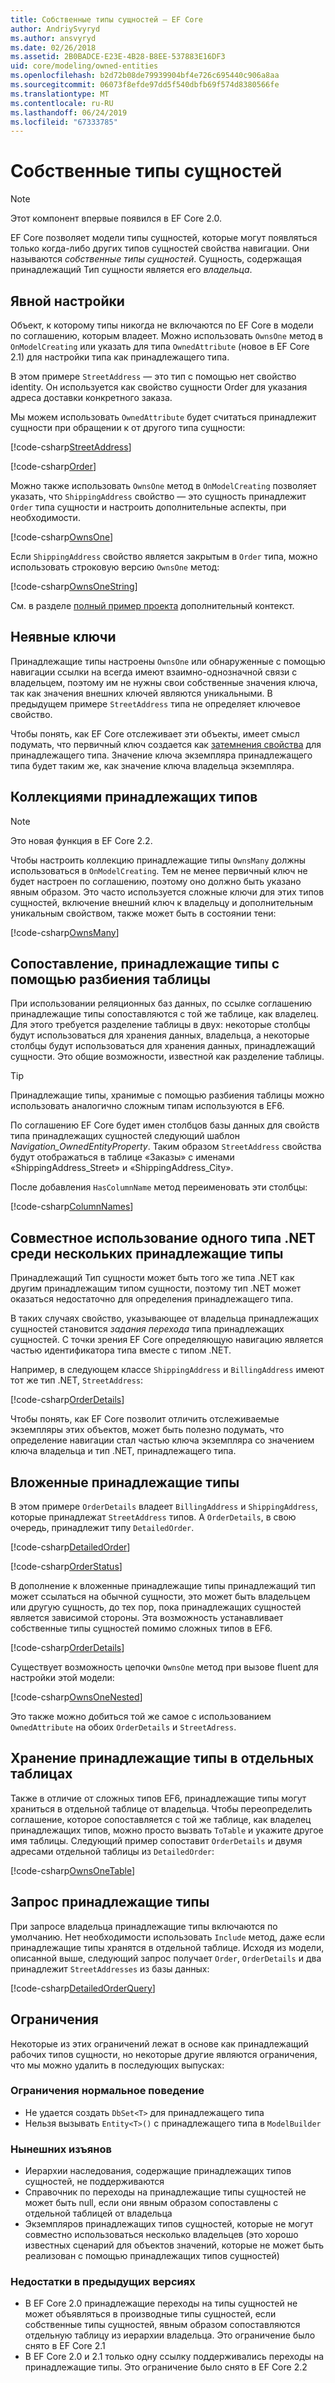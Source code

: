 ```yaml
---
title: Собственные типы сущностей — EF Core
author: AndriySvyryd
ms.author: ansvyryd
ms.date: 02/26/2018
ms.assetid: 2B0BADCE-E23E-4B28-B8EE-537883E16DF3
uid: core/modeling/owned-entities
ms.openlocfilehash: b2d72b08de79939904bf4e726c695440c906a8aa
ms.sourcegitcommit: 06073f8efde97dd5f540dbfb69f574d8380566fe
ms.translationtype: MT
ms.contentlocale: ru-RU
ms.lasthandoff: 06/24/2019
ms.locfileid: "67333785"
---
```

# <a name="owned-entity-types"></a>Собственные типы сущностей

>[!NOTE]
> Этот компонент впервые появился в EF Core 2.0.

EF Core позволяет модели типы сущностей, которые могут появляться только когда-либо других типов сущностей свойства навигации. Они называются _собственные типы сущностей_. Сущность, содержащая принадлежащий Тип сущности является его _владельца_.

## <a name="explicit-configuration"></a>Явной настройки

Объект, к которому типы никогда не включаются по EF Core в модели по соглашению, которым владеет. Можно использовать `OwnsOne` метод в `OnModelCreating` или указать для типа `OwnedAttribute` (новое в EF Core 2.1) для настройки типа как принадлежащего типа.

В этом примере `StreetAddress` — это тип с помощью нет свойство identity. Он используется как свойство сущности Order для указания адреса доставки конкретного заказа.

Мы можем использовать `OwnedAttribute` будет считаться принадлежит сущности при обращении к от другого типа сущности:

[!code-csharp[StreetAddress](../../../samples/core/Modeling/OwnedEntities/StreetAddress.cs?name=StreetAddress)]

[!code-csharp[Order](../../../samples/core/Modeling/OwnedEntities/Order.cs?name=Order)]

Можно также использовать `OwnsOne` метод в `OnModelCreating` позволяет указать, что `ShippingAddress` свойство — это сущность принадлежит `Order` типа сущности и настроить дополнительные аспекты, при необходимости.

[!code-csharp[OwnsOne](../../../samples/core/Modeling/OwnedEntities/OwnedEntityContext.cs?name=OwnsOne)]

Если `ShippingAddress` свойство является закрытым в `Order` типа, можно использовать строковую версию `OwnsOne` метод:

[!code-csharp[OwnsOneString](../../../samples/core/Modeling/OwnedEntities/OwnedEntityContext.cs?name=OwnsOneString)]

См. в разделе [полный пример проекта](https://github.com/aspnet/EntityFramework.Docs/tree/master/samples/core/Modeling/OwnedEntities) дополнительный контекст. 

## <a name="implicit-keys"></a>Неявные ключи

Принадлежащие типы настроены `OwnsOne` или обнаруженные с помощью навигации ссылки на всегда имеют взаимно-однозначной связи с владельцем, поэтому им не нужны свои собственные значения ключа, так как значения внешних ключей являются уникальными. В предыдущем примере `StreetAddress` типа не определяет ключевое свойство.  

Чтобы понять, как EF Core отслеживает эти объекты, имеет смысл подумать, что первичный ключ создается как [затемнения свойства](xref:core/modeling/shadow-properties) для принадлежащего типа. Значение ключа экземпляра принадлежащего типа будет таким же, как значение ключа владельца экземпляра.

## <a name="collections-of-owned-types"></a>Коллекциями принадлежащих типов

>[!NOTE]
> Это новая функция в EF Core 2.2.

Чтобы настроить коллекцию принадлежащие типы `OwnsMany` должны использоваться в `OnModelCreating`. Тем не менее первичный ключ не будет настроен по соглашению, поэтому оно должно быть указано явным образом. Это часто используется сложные ключи для этих типов сущностей, включение внешний ключ к владельцу и дополнительным уникальным свойством, также может быть в состоянии тени:

[!code-csharp[OwnsMany](../../../samples/core/Modeling/OwnedEntities/OwnedEntityContext.cs?name=OwnsMany)]

## <a name="mapping-owned-types-with-table-splitting"></a>Сопоставление, принадлежащие типы с помощью разбиения таблицы

При использовании реляционных баз данных, по ссылке соглашению принадлежащие типы сопоставляются с той же таблице, как владелец. Для этого требуется разделение таблицы в двух: некоторые столбцы будут использоваться для хранения данных, владельца, а некоторые столбцы будут использоваться для хранения данных, принадлежащий сущности. Это общие возможности, известной как разделение таблицы.

> [!TIP]
> Принадлежащие типы, хранимые с помощью разбиения таблицы можно использовать аналогично сложным типам используются в EF6.

По соглашению EF Core будет имен столбцов базы данных для свойств типа принадлежащих сущностей следующий шаблон _Navigation_OwnedEntityProperty_. Таким образом `StreetAddress` свойства будут отображаться в таблице «Заказы» с именами «ShippingAddress_Street» и «ShippingAddress_City».

После добавления `HasColumnName` метод переименовать эти столбцы:

[!code-csharp[ColumnNames](../../../samples/core/Modeling/OwnedEntities/OwnedEntityContext.cs?name=ColumnNames)]

## <a name="sharing-the-same-net-type-among-multiple-owned-types"></a>Совместное использование одного типа .NET среди нескольких принадлежащие типы

Принадлежащий Тип сущности может быть того же типа .NET как другим принадлежащим типом сущности, поэтому тип .NET может оказаться недостаточно для определения принадлежащего типа.

В таких случаях свойство, указывающее от владельца принадлежащих сущностей становится _задания перехода_ типа принадлежащих сущностей. С точки зрения EF Core определяющую навигацию является частью идентификатора типа вместе с типом .NET.   

Например, в следующем классе `ShippingAddress` и `BillingAddress` имеют тот же тип .NET, `StreetAddress`:

[!code-csharp[OrderDetails](../../../samples/core/Modeling/OwnedEntities/OrderDetails.cs?name=OrderDetails)]

Чтобы понять, как EF Core позволит отличить отслеживаемые экземпляры этих объектов, может быть полезно подумать, что определение навигации стал частью ключа экземпляра со значением ключа владельца и тип .NET, принадлежащего типа.

## <a name="nested-owned-types"></a>Вложенные принадлежащие типы

В этом примере `OrderDetails` владеет `BillingAddress` и `ShippingAddress`, которые принадлежат `StreetAddress` типов. А `OrderDetails`, в свою очередь, принадлежит типу `DetailedOrder`.

[!code-csharp[DetailedOrder](../../../samples/core/Modeling/OwnedEntities/DetailedOrder.cs?name=DetailedOrder)]

[!code-csharp[OrderStatus](../../../samples/core/Modeling/OwnedEntities/OrderStatus.cs?name=OrderStatus)]

В дополнение к вложенные принадлежащие типы принадлежащий тип может ссылаться на обычной сущности, это может быть владельцем или другую сущность, до тех пор, пока принадлежащих сущностей является зависимой стороны. Эта возможность устанавливает собственные типы сущностей помимо сложных типов в EF6.

[!code-csharp[OrderDetails](../../../samples/core/Modeling/OwnedEntities/OrderDetails.cs?name=OrderDetails)]

Существует возможность цепочки `OwnsOne` метод при вызове fluent для настройки этой модели:

[!code-csharp[OwnsOneNested](../../../samples/core/Modeling/OwnedEntities/OwnedEntityContext.cs?name=OwnsOneNested)]

Это также можно добиться той же самое с использованием `OwnedAttribute` на обоих `OrderDetails` и `StreetAdress`.

## <a name="storing-owned-types-in-separate-tables"></a>Хранение принадлежащие типы в отдельных таблицах

Также в отличие от сложных типов EF6, принадлежащие типы могут храниться в отдельной таблице от владельца. Чтобы переопределить соглашение, которое сопоставляется с той же таблице, как владелец принадлежащих типов, можно просто вызвать `ToTable` и укажите другое имя таблицы. Следующий пример сопоставит `OrderDetails` и двумя адресами отдельной таблицы из `DetailedOrder`:

[!code-csharp[OwnsOneTable](../../../samples/core/Modeling/OwnedEntities/OwnedEntityContext.cs?name=OwnsOneTable)]

## <a name="querying-owned-types"></a>Запрос принадлежащие типы

При запросе владельца принадлежащие типы включаются по умолчанию. Нет необходимости использовать `Include` метод, даже если принадлежащие типы хранятся в отдельной таблице. Исходя из модели, описанной выше, следующий запрос получает `Order`, `OrderDetails` и два принадлежит `StreetAddresses` из базы данных:

[!code-csharp[DetailedOrderQuery](../../../samples/core/Modeling/OwnedEntities/Program.cs?name=DetailedOrderQuery)]

## <a name="limitations"></a>Ограничения

Некоторые из этих ограничений лежат в основе как принадлежащий рабочих типов сущности, но некоторые другие являются ограничения, что мы можно удалить в последующих выпусках:

### <a name="by-design-restrictions"></a>Ограничения нормальное поведение
- Не удается создать `DbSet<T>` для принадлежащего типа
- Нельзя вызывать `Entity<T>()` с принадлежащего типа в `ModelBuilder`

### <a name="current-shortcomings"></a>Нынешних изъянов
- Иерархии наследования, содержащие принадлежащих типов сущностей, не поддерживаются
- Справочник по переходы на принадлежащие типы сущностей не может быть null, если они явным образом сопоставлены с отдельной таблицей от владельца
- Экземпляров принадлежащих типов сущностей, которые не могут совместно использоваться несколько владельцев (это хорошо известных сценарий для объектов значений, которые не может быть реализован с помощью принадлежащих типов сущностей)

### <a name="shortcomings-in-previous-versions"></a>Недостатки в предыдущих версиях
- В EF Core 2.0 принадлежащие переходы на типы сущностей не может объявляться в производные типы сущностей, если собственные типы сущностей, явным образом сопоставляются отдельную таблицу из иерархии владельца. Это ограничение было снято в EF Core 2.1
- В EF Core 2.0 и 2.1 только одну ссылку поддерживались переходы на принадлежащие типы. Это ограничение было снято в EF Core 2.2
